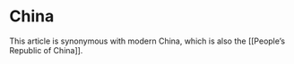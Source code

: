 # China

This article is synonymous with modern China, which is also the [[People&rsquo;s Republic of China]].
